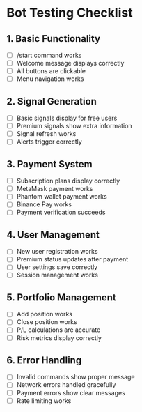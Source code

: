 # Bot Testing Checklist

## 1. Basic Functionality
- [ ] /start command works
- [ ] Welcome message displays correctly
- [ ] All buttons are clickable
- [ ] Menu navigation works

## 2. Signal Generation
- [ ] Basic signals display for free users
- [ ] Premium signals show extra information
- [ ] Signal refresh works
- [ ] Alerts trigger correctly

## 3. Payment System
- [ ] Subscription plans display correctly
- [ ] MetaMask payment works
- [ ] Phantom wallet payment works
- [ ] Binance Pay works
- [ ] Payment verification succeeds

## 4. User Management
- [ ] New user registration works
- [ ] Premium status updates after payment
- [ ] User settings save correctly
- [ ] Session management works

## 5. Portfolio Management
- [ ] Add position works
- [ ] Close position works
- [ ] P/L calculations are accurate
- [ ] Risk metrics display correctly

## 6. Error Handling
- [ ] Invalid commands show proper message
- [ ] Network errors handled gracefully
- [ ] Payment errors show clear messages
- [ ] Rate limiting works